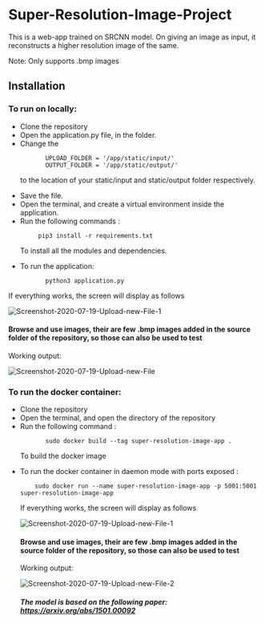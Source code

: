# Super-Resolution-Image-Project

This is a web-app trained on SRCNN model. On giving an image as input, it reconstructs a higher resolution image of the same.

Note: Only supports .bmp images

## Installation

### To run on locally:

<ul><li>Clone the repository</li>
    <li>Open the application.py file, in the folder.</li>
    <li>Change the 
        
           UPLOAD_FOLDER = '/app/static/input/'
           OUTPUT_FOLDER = '/app/static/output/'
         
           
   to the location of your static/input and static/output folder respectively.</li>
   <li>Save the file.</li>
   <li>Open the terminal, and create a virtual environment inside the application.</li>
   <li>Run the following commands :
     
         pip3 install -r requirements.txt
      
   To install all the modules and dependencies.</li>
   <li>To run the application:
    
           python3 application.py
   </li>
   </ul>
   
   <p>If everything works, the screen will display as follows</p>
   
  <img src="https://i.ibb.co/FmcNmNG/Screenshot-2020-07-19-Upload-new-File-1.png" alt="Screenshot-2020-07-19-Upload-new-File-1" border="0">
  
  #### Browse and use images, their are few .bmp images added in the source folder of the repository, so those can also be used to test
    
  Working output:
  
  <img src="https://i.ibb.co/tJj7vj0/Screenshot-2020-07-19-Upload-new-File.png" alt="Screenshot-2020-07-19-Upload-new-File" border="0">
  
  ### To run the docker container:
  
  <ul><li>Clone the repository</li>
       <li> Open the terminal, and open the directory of the repository</li>
       <li> Run the following command :
           
           sudo docker build --tag super-resolution-image-app .
       
  To build the docker image</li>
  <li>To run the docker container in daemon mode with ports exposed :
    
        sudo docker run --name super-resolution-image-app -p 5001:5001 super-resolution-image-app
  </li>
  <p>If everything works, the screen will display as follows</p>
   
  <img src="https://i.ibb.co/FmcNmNG/Screenshot-2020-07-19-Upload-new-File-1.png" alt="Screenshot-2020-07-19-Upload-new-File-1" border="0">
  
  #### Browse and use images, their are few .bmp images added in the source folder of the repository, so those can also be used to test
    
  Working output:
  
 <img src="https://i.ibb.co/kGJWzrL/Screenshot-2020-07-19-Upload-new-File-2.png" alt="Screenshot-2020-07-19-Upload-new-File-2" border="0">
       
       
  ##### The model is based on the following paper: https://arxiv.org/abs/1501.00092
       
       
